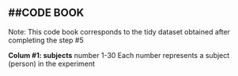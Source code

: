 ##CODE BOOK
------------------------------------------------------------------------------------------------------
Note: This code book corresponds to the tidy dataset obtained after completing the step #5 

**Colum #1: subjects**
number 1-30
Each number represents a subject (person) in the experiment

